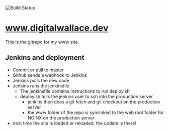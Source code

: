 ![Build Status](https://jenkins.digitalwallace.dev/buildStatus/icon?job=Github+org+all+run%2Fdigitalwallace-www%2Fmaster&style?=plastic)

# www.digitalwallace.dev

This is the gitrepo for my www site.


## Jenkins and deployment

* Commit or pull to master
* Github sends a webhook to Jenkins
* Jenkins pulls the new code
* Jenkins runs the jenkinsfile
    * The jenkinsfile contains instructions to run deploy.sh
    * deploy.sh tells the jenkins user to ssh into the production server
        * jenkins then does a git fetch and git checkout on the production server
        * the www folder of the repo is symlinked to the web root folder for NGINX on the production server
* next time the site is loaded or reloaded, the update is there!
